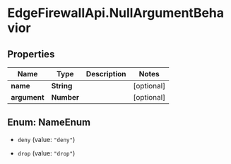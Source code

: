 # EdgeFirewallApi.NullArgumentBehavior

## Properties

Name | Type | Description | Notes
------------ | ------------- | ------------- | -------------
**name** | **String** |  | [optional] 
**argument** | **Number** |  | [optional] 



## Enum: NameEnum


* `deny` (value: `"deny"`)

* `drop` (value: `"drop"`)




